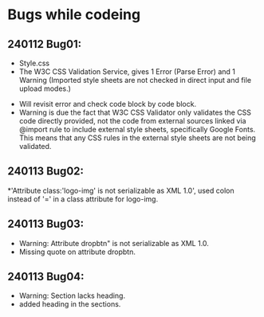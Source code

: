 <h1> Bugs while codeing </h1>

## 240112 Bug01:
* Style.css
* The W3C CSS Validation Service, gives 1 Error (Parse Error) and 1 Warning (Imported style sheets are not checked in direct input and file upload modes.)
<!-- Add image -->
* Will revisit error and check code block by code block. 
* Warning is due the fact that W3C CSS Validator only validates the CSS code directly provided, not the code from external sources linked via @import rule to include external style sheets, specifically Google Fonts. This means that any CSS rules in the external style sheets are not being validated.

## 240113 Bug02:
*'Attribute class:'logo-img' is not serializable as XML 1.0', used colon instead of '=' in a class attribute for logo-img.

## 240113 Bug03:
* Warning: Attribute dropbtn" is not serializable as XML 1.0.
* Missing quote on attribute dropbtn.

## 240113 Bug04:
* Warning: Section lacks heading.
* added heading in the sections.
